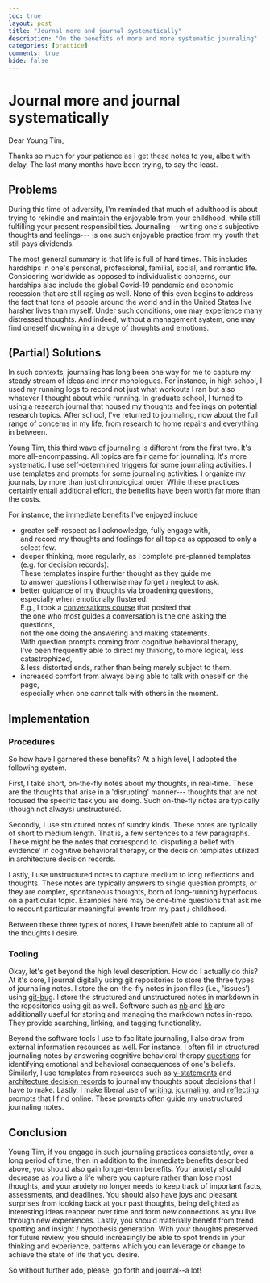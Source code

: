 ```yaml
---
toc: true
layout: post
title: "Journal more and journal systematically"
description: "On the benefits of more and more systematic journaling"
categories: [practice]
comments: true
hide: false
---
```

# Journal more and journal systematically

<!-- ## Outline

- problem:
  Life is full of hard times (in personal life, at wok, with family, etc.),
  a global pandemic is raging,
  and I have a rough childhood that needs addressing.
  Under such conditions I have many thoughts,
  and a systematic journaling habit is needed,
  and I need to make daily use of it to crystallize and capture my thoughts for
  refinement and addressing.
- context:
  longtime journaling since high school.
  running log + record of thoughts while running.
  transitioned into simply journaling about particular important topic matters:
  research, exercise,
- beneficial change: (strategy) adopting a colorful journaling system
- immediate benefits
- implementation:
  - on-the-fly thoughts in real-time
  - structured notes (short to medium) of sundry kinds
  - unstructured / non-standardly-structured (medium to long)
    reflections & thoughts
- tactics:
  - git (version control) + tooling (journaling niceties):
    - git-bug
    - nb
    - kb
  - sources of structure:
    - emotion prompts
      (to be filled in during the "C" of ABCDs of Cognitive Behavioral Therapy.)
      - https://www.therapistaid.com/therapy-worksheets/emotions/none
      - https://www.psychpoint.com/mental-health/worksheets/emotions-worksheets/
      - https://positivepsychology.com/emotion-wheel/
    - document [templates](https://timothyb0912.github.io/templates/)
    - writing/journaling/reflecting prompts
      - https://rendezvousmag.com/what-is-journaling/
      - https://lonerwolf.com/journaling/
      - https://www.verywellmind.com/the-benefits-of-journaling-for-stress-management-3144611
- long term benefits:
  - mental trend spotting -> insight / hypothesis generation
  - decreased anxiety in the present
    as thoughts are captured rather than lost
  - helpful reminders from past thoughts -->

Dear Young Tim,

Thanks so much for your patience as I get these notes to you,
albeit with delay.
The last many months have been trying, to say the least.

## Problems
During this time of adversity,
I'm reminded that much of adulthood is about trying to
rekindle and maintain the enjoyable from your childhood,
while still fulfilling your present responsibilities.
Journaling---writing one's subjective thoughts and feelings---
is one such enjoyable practice from my youth that still pays dividends.

The most general summary is that life is full of hard times.
This includes hardships in one's
personal, professional, familial, social, and romantic life.
Considering worldwide as opposed to individualistic concerns,
our hardships also include the global Covid-19 pandemic and
economic recession that are still raging as well.
None of this even begins to address the fact that
tons of people around the world and in the United States
live harsher lives than myself.
Under such conditions, one may experience many distressed thoughts.
And indeed, without a management system, one may find oneself
drowning in a deluge of thoughts and emotions.


## (Partial) Solutions
In such contexts,
journaling has long been one way for me to capture my steady
stream of ideas and inner monologues.
For instance, in high school,
I used my running logs to record not just what workouts I ran
but also whatever I thought about while running.
In graduate school, I turned to using a research journal that
housed my thoughts and feelings on potential research topics.
After school, I've returned to journaling,
now about the full range of concerns in my life,
from research to home repairs and everything in between.

Young Tim,
this third wave of journaling is different from the first two.
It's more all-encompassing.
All topics are fair game for journaling.
It's more systematic.
I use self-determined triggers for some journaling activities.
I use templates and prompts for some journaling activities.
I organize my journals, by more than just chronological order.
While these practices certainly entail additional effort,
the benefits have been worth far more than the costs.

For instance, the immediate benefits I've enjoyed include
- greater self-respect as I acknowledge, fully engage with,  
  and record my thoughts and feelings for all topics
  as opposed to only a select few.
- deeper thinking, more regularly, as I complete
  pre-planned templates (e.g. for decision records).  
  These templates inspire further thought as they guide me  
  to answer questions I otherwise may forget / neglect to ask.
- better guidance of my thoughts via broadening questions,  
  especially when emotionally flustered.  
  E.g., I took a [conversations course](https://www.udemy.com/course/build-better-relationships/) that posited that  
  the one who most guides a conversation is
  the one asking the questions,  
  not the one doing the answering and making statements.  
  With question prompts coming from
  cognitive behavioral therapy,  
  I've been frequently able to direct my thinking,
  to more logical, less catastrophized,  
  & less distorted ends,
  rather than being merely subject to them.
- increased comfort from always being able to talk with oneself
  on the page,  
  especially when one cannot talk with others in the moment.


## Implementation

### Procedures
So how have I garnered these benefits?
At a high level, I adopted the following system.

First, I take short, on-the-fly notes about my thoughts,
in real-time.
These are the thoughts that arise in a 'disrupting' manner---
thoughts that are not focused the specific task you are doing.
Such on-the-fly notes are typically (though not always)
unstructured.

Secondly, I use structured notes of sundry kinds.
These notes are typically of short to medium length.
That is, a few sentences to a few paragraphs.
These might be the notes that correspond to
'disputing a belief with evidence'
in cognitive behavioral therapy,
or the decision templates utilized in
architecture decision records.

Lastly, I use unstructured notes
to capture medium to long reflections and thoughts.
These notes are typically answers to single question prompts,
or they are complex, spontaneous thoughts,
born of long-running hyperfocus on a particular topic.
Examples here may be one-time questions that ask me to
recount particular meaningful events from my past / childhood.

Between these three types of notes,
I have been/felt able to capture all of the thoughts I desire.


### Tooling
Okay, let's get beyond the high level description.
How do I actually do this?
At it's core, I journal digitally using git repositories to
store the three types of journaling notes.
I store the on-the-fly notes in json files (i.e., 'issues')
using [git-bug](https://github.com/MichaelMure/git-bug).
I store the structured and unstructured notes in markdown in
the repositories using git as well.
Software such as [nb](https://xwmx.github.io/nb/) and
[kb](https://github.com/gnebbia/kb) are additionally useful
for storing and managing the markdown notes in-repo.
They provide searching, linking, and tagging functionality.

Beyond the software tools I use to facilitate journaling,
I also draw from external information resources as well.
For instance,
I often fill in structured journaling notes by answering
cognitive behavioral therapy [questions](https://positivepsychology.com/albert-ellis-abc-model-rebt-cbt/)
for identifying
emotional and behavioral consequences of one's beliefs.
Similarly, I use templates from resources such as [y-statements](https://www.infoq.com/articles/sustainable-architectural-design-decisions/)
and [architecture decision records](https://adr.github.io/) to journal my thoughts
about decisions that I have to make.
Lastly, I make liberal use of [writing](https://www.dreamerswriting.com/healing-writing-prompts/), [journaling](https://rendezvousmag.com/what-is-journaling/), and
[reflecting](https://spirithandbook.com/shadow-work-35-journal-prompts-for-deep-healing/) prompts that I find online.
These prompts often guide my unstructured journaling notes.


## Conclusion

Young Tim,
if you engage in such journaling practices consistently,
over a long period of time,
then in addition to the immediate benefits described above,
you should also gain longer-term benefits.
Your anxiety should decrease as you live a life where
you capture rather than lose most thoughts, and
your anxiety no longer needs to keep track of important facts,
assessments, and deadlines.
You should also have joys and pleasant surprises
from looking back at your past thoughts,
being delighted as interesting ideas reappear over time
and form new connections as you live through new experiences.
Lastly, you should materially benefit from trend spotting
and insight / hypothesis generation.
With your thoughts preserved for future review,
you should increasingly be able to spot trends in your
thinking and experience,
patterns which you can leverage or change
to achieve the state of life that you desire.

So without further ado, please, go forth and journal--a lot!

